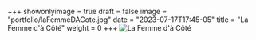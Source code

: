 +++
showonlyimage = true
draft = false
image = "portfolio/laFemmeDACote.jpg"
date = "2023-07-17T17:45-05"
title = "La Femme d'à Côté"
weight = 0
+++
![La Femme d'à Côté](portfolio/laFemmeDACote.jpg?raw=true)

